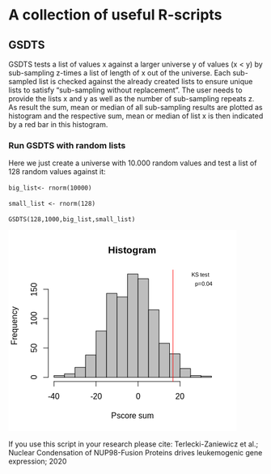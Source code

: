 # A collection of useful R-scripts

## GSDTS
GSDTS tests a list of values x against a larger universe y of values (x < y) by sub-sampling z-times a list of length of x out of the universe. Each sub-sampled list is checked against the already created lists to ensure unique lists to satisfy “sub-sampling without replacement”. The user needs to provide the lists x and y as well as the number of sub-sampling repeats z. As result the sum, mean or median of all sub-sampling results are plotted as histogram and the respective sum, mean or median of list x is then indicated by a red bar in this histogram.


### Run GSDTS with random lists
Here we just create a universe with 10.000 random values and test a list of 128 random values against it:

`big_list<- rnorm(10000)`

`small_list <- rnorm(128)`

`GSDTS(128,1000,big_list,small_list)`

![GSDTS output](/images/GSDTS-plot.png)


If you use this script in your research please cite: Terlecki-Zaniewicz et al.; Nuclear Condensation of NUP98-Fusion Proteins drives leukemogenic gene expression; 2020
